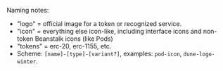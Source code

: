 Naming notes:
- "logo"    = official image for a token or recognized service.
- "icon"    = everything else icon-like, including interface icons and non-token Beanstalk icons (like Pods)
- "tokens"  = erc-20, erc-1155, etc. 
- Scheme: `[name]-[type]-[variant?]`, examples: `pod-icon`, `dune-logo-winter`.